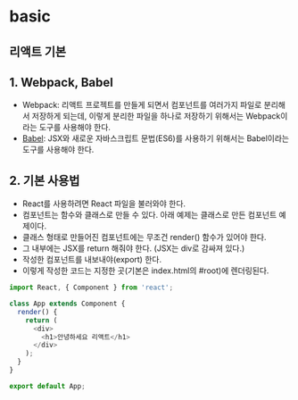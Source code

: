 # basic

## 리액트 기본

## 1. Webpack, Babel

* Webpack: 리액트 프로젝트를 만들게 되면서 컴포넌트를 여러가지 파일로 분리해서 저장하게 되는데, 이렇게 분리한 파일을 하나로 저장하기 위해서는 Webpack이라는 도구를 사용해야 한다.
* [Babel](https://babeljs.io/): JSX와 새로운 자바스크립트 문법\(ES6\)를 사용하기 위해서는 Babel이라는 도구를 사용해야 한다.

## 2. 기본 사용법

* React를 사용하려면 React 파일을 불러와야 한다.
* 컴포넌트는 함수와 클래스로 만들 수 있다. 아래 예제는 클래스로 만든 컴포넌트 예제이다.
* 클래스 형태로 만들어진 컴포넌트에는 무조건 render\(\) 함수가 있어야 한다.
* 그 내부에는 JSX를 return 해줘야 한다. \(JSX는 div로 감싸져 있다.\)
* 작성한 컴포넌트를 내보내야\(export\) 한다.
* 이렇게 작성한 코드는 지정한 곳\(기본은 index.html의 \#root\)에 렌더링된다.

```javascript
import React, { Component } from 'react';

class App extends Component {
  render() {
    return (
      <div>
        <h1>안녕하세요 리액트</h1>
      </div>
    );
  }
}

export default App;
```

